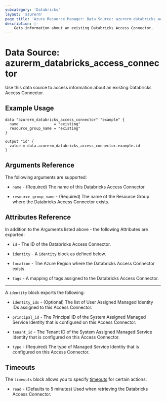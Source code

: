 ```yaml
---
subcategory: 'Databricks'
layout: 'azurerm'
page_title: 'Azure Resource Manager: Data Source: azurerm_databricks_access_connector'
description: |-
    Gets information about an existing Databricks Access Connector.
---
```


# Data Source: azurerm_databricks_access_connector

Use this data source to access information about an existing Databricks Access Connector.

## Example Usage

```hcl
data "azurerm_databricks_access_connector" "example" {
  name                = "existing"
  resource_group_name = "existing"
}

output "id" {
  value = data.azurerm_databricks_access_connector.example.id
}
```

## Arguments Reference

The following arguments are supported:

-   `name` - (Required) The name of this Databricks Access Connector.

-   `resource_group_name` - (Required) The name of the Resource Group where the Databricks Access Connector exists.

## Attributes Reference

In addition to the Arguments listed above - the following Attributes are exported:

-   `id` - The ID of the Databricks Access Connector.

-   `identity` - A `identity` block as defined below.

-   `location` - The Azure Region where the Databricks Access Connector exists.

-   `tags` - A mapping of tags assigned to the Databricks Access Connector.

---

A `identity` block exports the following:

-   `identity_ids` - (Optional) The list of User Assigned Managed Identity IDs assigned to this Access Connector.

-   `principal_id` - The Principal ID of the System Assigned Managed Service Identity that is configured on this Access Connector.

-   `tenant_id` - The Tenant ID of the System Assigned Managed Service Identity that is configured on this Access Connector.

-   `type` - (Required) The type of Managed Service Identity that is configured on this Access Connector.

## Timeouts

The `timeouts` block allows you to specify [timeouts](https://www.terraform.io/language/resources/syntax#operation-timeouts) for certain actions:

-   `read` - (Defaults to 5 minutes) Used when retrieving the Databricks Access Connector.
